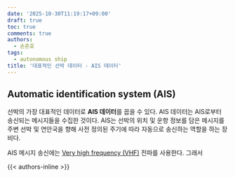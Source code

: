 ```yaml
---
date: '2025-10-30T11:19:17+09:00'
draft: true
toc: true
comments: true
authors:
  - 손준호
tags:
  - autonomous ship
title: '대표적인 선박 데이터 - AIS 데이터'
---
```


## Automatic identification system (AIS)
선박의 가장 대표적인 데이터로 **AIS 데이터**를 꼽을 수 있다.
AIS 데이터는 AIS로부터 송신되는 메시지들을 수집한 것이다.
AIS는 선박의 위치 및 운항 정보를 담은 메시지를 주변 선박 및 연안국을 향해 사전 정의된 주기에 따라 자동으로 송신하는 역할을 하는 장비다.

AIS 메시지 송신에는 [Very high frequency (VHF)](https://en.wikipedia.org/wiki/Very_high_frequency) 전파를 사용한다.
그래서 



{{< authors-inline >}}
